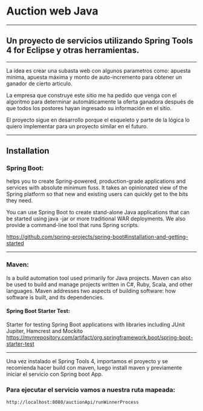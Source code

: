 # Auction web Java
***
## Un proyecto de servicios utilizando Spring Tools 4 for Eclipse y otras herramientas.
***
La idea es crear una subasta web con algunos parametros como: apuesta minima, apuesta máxima y monto de auto-incremento para obtener un ganador de cierto articulo.

La empresa que construye este sitio me ha pedido que venga con el algoritmo para determinar automáticamente la oferta ganadora después de que todos los postores hayan ingresado su información en el sitio.

El proyecto sigue en desarrollo porque el esqueleto y parte de la lógica lo quiero implementar para un proyecto similar en el futuro.
***

## Installation

### Spring Boot:
helps you to create Spring-powered, production-grade applications and services with absolute minimum fuss. It takes an opinionated view of the Spring platform so that new and existing users can quickly get to the bits they need.

You can use Spring Boot to create stand-alone Java applications that can be started using java -jar or more traditional WAR deployments. We also provide a command-line tool that runs Spring scripts.

https://github.com/spring-projects/spring-boot#installation-and-getting-started
***

### Maven: 
Is a build automation tool used primarily for Java projects. Maven can also be used to build and manage projects written in C#, Ruby, Scala, and other languages. Maven addresses two aspects of building software: how software is built, and its dependencies.

#### Spring Boot Starter Test:
Starter for testing Spring Boot applications with libraries including JUnit Jupiter, Hamcrest and Mockito
https://mvnrepository.com/artifact/org.springframework.boot/spring-boot-starter-test

***

Una vez instalado el Spring Tools 4, importamos el proyecto y se recomienda hacer build con maven, luego install maven y previamente iniciar el servicio con Spring boot App.

### Para ejecutar el servicio vamos a nuestra ruta mapeada:
```
http://localhost:8080/auctionApi/runWinnerProcess
```